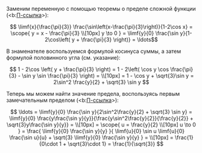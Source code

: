 Заменим переменную с помощью теоремы о пределе сложной функции (<b:[П-ссылка](advanced/proto/f-lim/composition)>):

$$ \limf{x}{\frac{\pi}{3}} \frac{\sin\left(x-\frac{\pi}{3}\right)}{1-2\cos x} = \scope{ y = x - \frac{\pi}{3} \\[10px] y \to 0 } = \limf{y}{0} \frac{\sin y}{1-2\cos\left( y + \frac{\pi}{3} \right)} = \ldots$$

В знаменателе воспользуемся формулой косинуса суммы, а затем формулой половинного угла (см. указание):

$$ 1 - 2\cos \left( y + \frac{\pi}{3} \right) = 1 - 2\left( \cos y \cos \frac{\pi}{3} - \sin y \sin \frac{\pi}{3} \right) = \\[10px] = 1 - \cos y + \sqrt{3}\sin y = 2\sin^2 \frac{y}{2} + \sqrt{3} \sin y $$

Теперь мы можем найти значение предела, воспользуясь первым замечательным пределом (<b:[П-ссылка](advanced/proto/f-lim/first-wonderful)>):

$$ \ldots = \limf{y}{0} \frac{\sin y}{2\sin^2\frac{y}{2} + \sqrt{3} \sin y} = \limf{y}{0} \frac{y\frac{\sin y}{y}}{\frac{y\sin^2\frac{y}{2}}{\frac{y}{2}} + \sqrt{3}y\frac{\sin y}{y}} = \\[10px] = \scope{ u = \frac{y}{2} \\[10px] u \to 0 } = \frac{ \limf{y}{0} \frac{\sin y}{y} }{ \limf{u}{0} \sin u \limf{u}{0} \frac{\sin u}{u} + \sqrt{3} \limf{y}{0} \frac{\sin y}{y} } = \\[10px] = \frac{1}{0\cdot 1 + \sqrt{3}\cdot 1} = \frac{1}{\sqrt{3}} $$